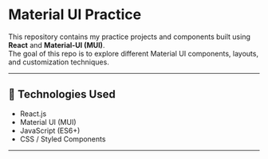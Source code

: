 # Material UI Practice

This repository contains my practice projects and components built using **React** and **Material-UI (MUI)**.  
The goal of this repo is to explore different Material UI components, layouts, and customization techniques.

---

## 🚀 Technologies Used
- React.js
- Material UI (MUI)
- JavaScript (ES6+)
- CSS / Styled Components

---

